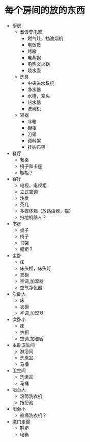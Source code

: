 # 每个房间的放的东西
* 厨房
  * 煮饭菜电器
    * 燃气灶，抽油烟机
    * 电饭煲
    * 烤箱
    * 电蒸锅
    * 电热文火锅
    * 烧水壶
  * 洗具
    * 中央进水系统
    * 净水器
    * 水槽，笼头
    * 热水器
    * 洗碗机
  * 容器
    * 冰箱
    * 橱柜
    * 刀架
    * 调料架
    * 挂抹布架
* 餐厅
  * 餐桌
  * 椅子和卡座
  * 橱柜？
* 客厅
  * 电视，电视柜
  * 立式空调
  * 沙发
  * 茶几
  * 多媒体箱（放路由器，猫）
  * 扫地机器人？
* 书房
  * 桌子
  * 椅子
  * 书架
  * 橱柜？
* 主卧
  * 床
  * 床头柜，床头灯
  * 衣橱
  * 空调,加湿器
  * 空气净化器
* 次卧大
  * 床
  * 衣橱
  * 空调,加湿器
* 次卧小
  * 床
  * 衣橱
  * 空调,加湿器
* 主卧卫生间
  * 淋浴间
  * 洗漱盆
  * 马桶
* 卫生间 
  * 洗漱盆
  * 马桶
* 阳台大
  * 滚筒洗衣机
  * 拖把池
* 阳台小
  * 直桶洗衣机？
* 进门走廊
  * 鞋柜
  * 电箱